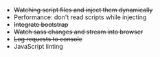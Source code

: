 
* ~~Watching script files and inject them dynamically~~
* Performance: don't read scripts while injecting
* ~~Integrate bootstrap~~
* ~~Watch sass changes and stream into browser~~
* ~~Log requests to console~~
* JavaScript linting

